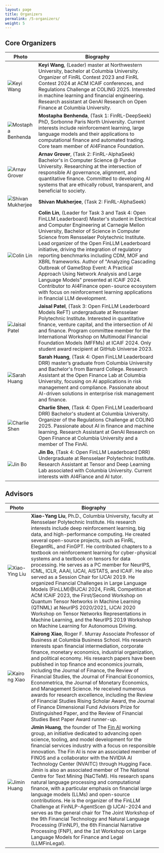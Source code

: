 ```yaml
---
layout: page
title: Organizers
permalink: /5-organizers/
weight: 5
---
```


## Core Organizers

| Photo                | Biography              |
|----------------------|-------------------|
| ![Keyi Wang](https://github.com/Open-Finance-Lab/FinRL_Contest_2025/blob/main/docs/assets/organizers/keyi.jpeg?raw=true)      | **Keyi Wang**, (Leader) master at Northwestern University, bachelor at Columbia University. Organizer of FinRL Contest 2023 and  FinRL Contest 2024 at ACM ICAIF conferences, and Regulations Challenge at COLING 2025. Interested in machine learning and financial engineering. Research assistant at GenAI Research on Open Finance at Columbia University.|
| ![Mostapha Benhenda](https://github.com/Open-Finance-Lab/FinRL_Contest_2025/blob/main/docs/assets/organizers/mostapha_benhenda.png?raw=true)      | **Mostapha Benhenda**, (Task 1: FinRL-DeepSeek) PhD, Sorbonne Paris North University. Current interests include reinforcement learning, large language models and their applications to computational finance and automated trading. Core team member of AI4Finance Foundation. |
| ![Arnav Grover](https://github.com/Open-Finance-Lab/FinRL_Contest_2025/blob/main/docs/assets/organizers/arnav_grover.png?raw=true)      | **Arnav Grover**, (Task 2: FinRL-AlphaSeek) Bachelor's in Computer Science @ Purdue University. Researching at the intersection of responsible AI governance, alignment, and quantitative finance. Committed to developing AI systems that are ethically robust, transparent, and beneficial to society.|
| ![Shivan Mukherjee](https://github.com/Open-Finance-Lab/FinRL_Contest_2025/blob/main/docs/assets/organizers/shivan_mukherjee.jpeg?raw=true)      | **Shivan Mukherjee**, (Task 2: FinRL-AlphaSeek)| Bachelor's in Computer Engineering @ Columbia University, Master's in Computer Science at Columbia University. 2x Intern at Apple on 5G for Wireless Firmware. Researching High-Performance machine learning models for hardware accelerators. 
| ![Colin Lin](https://github.com/Open-Finance-Lab/FinRL_Contest_2025/blob/main/docs/assets/organizers/colin.jpeg?raw=true)      | **Colin Lin**, (Leader for Task 3 and Task 4: Open FinLLM Leaderboard) Master's student in Electrical and Computer Engineering at Carnegie Mellon University, Bachelor of Science in Computer Science from Rensselaer Polytechnic Institute. Lead organizer of the Open FinLLM Leaderboard initiative, driving the integration of regulatory reporting benchmarks including CDM, MOF and XBRL frameworks. Author of "Analyzing Cascading Outbreak of GameStop Event: A Practical Approach Using Network Analysis and Large Language Models" presented at ICAIF 2024. Contributor to AI4Finance open-source ecosystem with focus on reinforcement learning applications in financial LLM development.|
| ![Jaisal Patel](https://github.com/Open-Finance-Lab/FinRL_Contest_2025/blob/main/docs/assets/organizers/jaisal_patel.png?raw=true)      | **Jaisal Patel**, (Task 3: Open FinLLM Leaderboard Models ReFT) undergraduate at Rensselaer Polytechnic Institute. Interested in quantitative finance, venture capital, and the intersection of AI and finance. Program committee member for the International Workshop on Multimodal Financial Foundation Models (MFFMs) at ICAIF 2024. Only student award recipient at GitHub Universe 2023.|
| ![Sarah Huang](https://github.com/Open-Finance-Lab/FinRL_Contest_2025/blob/main/docs/assets/organizers/sarah.jpg?raw=true)      | **Sarah Huang**, (Task 4: Open FinLLM Leaderboard DRR) master’s graduate from Columbia University and Bachelor's from Barnard College. Research Assistant at the Open Finance Lab at Columbia University, focusing on AI applications in risk management and compliance. Passionate about AI-driven solutions in enterprise risk management and finance.
| ![Charlie Shen](https://github.com/Open-Finance-Lab/FinRL_Contest_2025/blob/main/docs/assets/organizers/charlie.jpg?raw=true)      | **Charlie Shen**, (Task 4: Open FinLLM Leaderboard DRR) Bachelor's student at Columbia University. Organizer of the Regulations Challenge at COLING 2025. Passionate about AI in finance and machine learning. Research Assistant at GenAI Research on Open Finance at Columbia University and a member of The FinAI. |
| ![Jin Bo](https://github.com/Open-Finance-Lab/FinRL_Contest_2025/blob/main/docs/assets/organizers/JinBo.png?raw=true)      | **Jin Bo**, (Task 4: Open FinLLM Leaderboard DRR) Undergraduate at Rensselaer Polytechnic Institute. Research Assistant at Tensor and Deep Learning Lab associated with Columbia University. Current interests with AI4Fiance and AI tutor.|


## Advisors

| Photo                | Biography              |
|----------------------|-------------------|
| ![Xiao-Ying Liu](https://github.com/Open-Finance-Lab/FinRL_Contest_2025/blob/main/docs/assets/organizers/supervisors/liu-xy.png?raw=true) | **Xiao-Yang Liu**, Ph.D., Columbia University, faculty at Rensselaer Polytechnic Institute. His research interests include deep reinforcement learning, big data, and high-performance computing. He created several open-source projects, such as FinRL, ElegantRL, and FinGPT. He contributed chapters to a textbook on reinforcement learning for cyber-physical systems and a textbook on tensors for data processing. He serves as a PC member for NeurIPS, ICML, ICLR, AAAI, IJCAI, AISTATS, and ICAIF. He also served as a Session Chair for IJCAI 2019. He organized Financial Challenges in Large Language Models (FinLLM)@IJCAI 2024, FinRL Competition at ACM ICAIF 2023, the First/Second Workshop on Quantum Tensor Networks in Machine Learning (QTNML) at NeurIPS 2020/2021, IJCAI 2020 Workshop on Tensor Networks Representations in Machine Learning, and the NeurIPS 2019 Workshop on Machine Learning for Autonomous Driving.|
| ![Kairong Xiao](https://github.com/Open-Finance-Lab/FinRL_Contest_2025/blob/main/docs/assets/organizers/supervisors/kairong_xiao.jpg?raw=true) | **Kairong Xiao**, Roger F. Murray Associate Professor of Business at Columbia Business School. His research interests span financial intermediation, corporate finance, monetary economics, industrial organization, and political economy. His research papers have been published in top finance and economics journals, including the Journal of Finance, the Review of Financial Studies, the  Journal of Financial Economics, Econometrica, the Journal of Monetary Economics, and Management Science. He received numerous awards for research excellence, including the Review of Financial Studies Rising Scholar Award, the Journal of Finance Dimensional Fund Advisors Prize for Distinguished Paper, and the Review of Financial Studies Best Paper Award runner-up.|
| ![Jimin Huang](https://github.com/Open-Finance-Lab/FinRL_Contest_2025/blob/main/docs/assets/organizers/supervisors/jimin_huang.jpeg?raw=true) | **Jimin Huang**, the founder of The [Fin AI](https://thefin.ai/) working group, an initiative dedicated to advancing open science, tooling, and model development for the financial services industry with a focus on responsible innovation. The Fin AI is now an associated member of FINOS and a collaborator with the NVIDIA AI Technology Center (NVAITC) through Hugging Face. Jimin is also an associated member of The National Centre for Text Mining (NaCTeM). His research spans natural language processing and computational finance, with a particular emphasis on financial large language models (LLMs) and open-source contributions. He is the organizer of the FinLLM Challenge at FinNLP-AgentScen @ IJCAI-2024 and serves as the general chair for The Joint Workshop of the 9th Financial Technology and Natural Language Processing (FinNLP), the 6th Financial Narrative Processing (FNP), and the 1st Workshop on Large Language Models for Finance and Legal (LLMFinLegal).|






